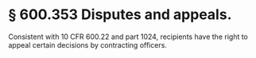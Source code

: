 # § 600.353   Disputes and appeals.

Consistent with 10 CFR 600.22 and part 1024, recipients have the right to appeal certain decisions by contracting officers.




